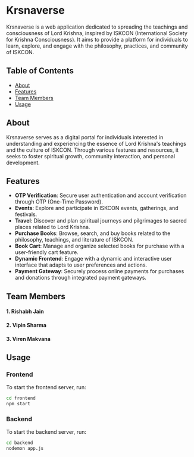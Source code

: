 # Krsnaverse

Krsnaverse is a web application dedicated to spreading the teachings and consciousness of Lord Krishna, inspired by ISKCON (International Society for Krishna Consciousness). It aims to provide a platform for individuals to learn, explore, and engage with the philosophy, practices, and community of ISKCON.


## Table of Contents

- [About](#about)
- [Features](#features)
- [Team Members](#team-members)
- [Usage](#usage)

## About

Krsnaverse serves as a digital portal for individuals interested in understanding and experiencing the essence of Lord Krishna's teachings and the culture of ISKCON. Through various features and resources, it seeks to foster spiritual growth, community interaction, and personal development.


## Features

- **OTP Verification**: Secure user authentication and account verification through OTP (One-Time Password).
- **Events**: Explore and participate in ISKCON events, gatherings, and festivals.
- **Travel**: Discover and plan spiritual journeys and pilgrimages to sacred places related to Lord Krishna.
- **Purchase Books**: Browse, search, and buy books related to the philosophy, teachings, and literature of ISKCON.
- **Book Cart**: Manage and organize selected books for purchase with a user-friendly cart feature.
- **Dynamic Frontend**: Engage with a dynamic and interactive user interface that adapts to user preferences and actions.
- **Payment Gateway**: Securely process online payments for purchases and donations through integrated payment gateways.

## Team Members

#### 1. Rishabh Jain
#### 2. Vipin Sharma
#### 3. Viren Makvana

## Usage
### Frontend
To start the frontend server, run:

```bash
cd frontend
npm start
```
### Backend
To start the backend server, run:

```bash
cd backend
nodemon app.js
```





